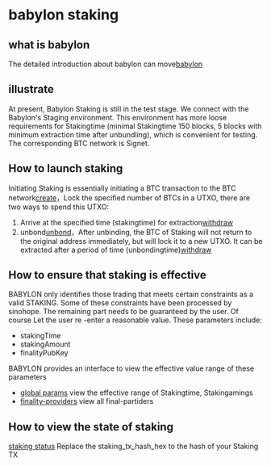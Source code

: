 # babylon staking

## what is babylon

The detailed introduction about babylon can move[babylon](https://btcstaking.staging.babylonchain.io/)

## illustrate 

At present, Babylon Staking is still in the test stage. We connect with the Babylon's Staging environment. This environment has more loose requirements for Stakingtime (minimal Stakingtime 150 blocks, 5 blocks with minimum extraction time after unbundling), which is convenient for testing. The corresponding BTC network is Signet.

## How to launch staking

Initiating Staking is essentially initiating a BTC transaction to the BTC network[create](/docs/develop/mpc-waas-api/v-1-waas-mpc-staking-create)，Lock the specified number of BTCs in a UTXO, there are two ways to spend this UTXO:

1. Arrive at the specified time (stakingtime) for extraction[withdraw](/docs/develop/mpc-waas-api/v-1-waas-mpc-staking-spending-time-lock-path-tx)
2. unbond[unbond](/docs/develop/mpc-waas-api/v-1-waas-mpc-staking-unbond)，After unbinding, the BTC of Staking will not return to the original address immediately, but will lock it to a new UTXO. It can be extracted after a period of time (unbondingtime)[withdraw](/docs/develop/mpc-waas-api/v-1-waas-mpc-staking-spending-time-lock-path-tx)

## How to ensure that staking is effective

BABYLON only identifies those trading that meets certain constraints as a valid STAKING. Some of these constraints have been processed by sinohope. The remaining part needs to be guaranteed by the user. Of course Let the user re -enter a reasonable value. These parameters include:

- stakingTime
- stakingAmount
- finalityPubKey

BABYLON provides an interface to view the effective value range of these parameters

- [global params](https://staking-api.staging.babylonchain.io/v1/global-params) view the effective range of Stakingtime, Stakingamings
- [finality-providers](https://staking-api.staging.babylonchain.io/v1/finality-providers) view all final-partiders

## How to view the state of staking

[staking status](https://staking-api.staging.babylonchain.io/v1/delegation?staking_tx_hash_hex=1f05b1f084295779ebad8de92d8e011d42b2928239beba04172515e7ec874ce8)
Replace the staking_tx_hash_hex to the hash of your Staking TX